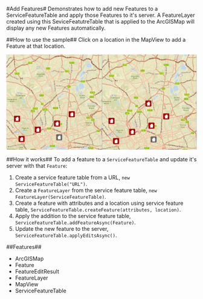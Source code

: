 #Add Features#
Demonstrates how to add new Features to a ServiceFeatureTable and apply those Features to it's server. A FeatureLayer created using this SeviceFeatutreTable that is applied to the ArcGISMap will display any new Features automatically.

##How to use the sample##
Click on a location in the MapView to add a Feature at that location.

![](AddFeatures.png)

##How it works##
To add a feature to a `ServiceFeatureTable` and update it's server with that `Feature`:

1. Create a service feature table from a URL, `new ServiceFeatureTable("URL")`.
2. Create a `FeatureLayer` from the service feature table, `new FeatureLayer(ServiceFeatureTable)`.
3. Create a feature with attributes and a location using service feature table, `ServiceFeatureTable.createFeature(attributes, location)`.
4. Apply the addition to the service feature table, `ServiceFeatureTable.addFeatureAsync(Feature)`.
5. Update the new feature to the server, `ServiceFeatureTable.applyEditsAsync()`.

##Features##
- ArcGISMap
- Feature
- FeatureEditResult
- FeatureLayer
- MapView
- ServiceFeatureTable
